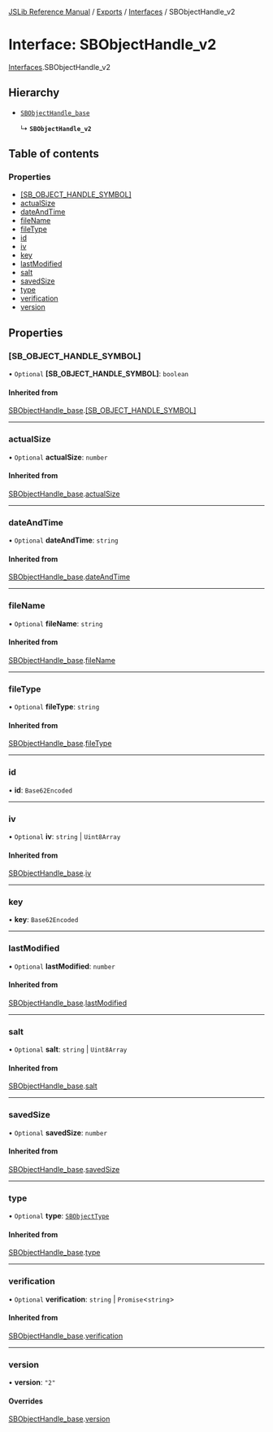 [JSLib Reference Manual](../README.md) / [Exports](../modules.md) / [Interfaces](../modules/Interfaces.md) / SBObjectHandle\_v2

# Interface: SBObjectHandle\_v2

[Interfaces](../modules/Interfaces.md).SBObjectHandle_v2

## Hierarchy

- [`SBObjectHandle_base`](Interfaces.SBObjectHandle_base.md)

  ↳ **`SBObjectHandle_v2`**

## Table of contents

### Properties

- [[SB\_OBJECT\_HANDLE\_SYMBOL]](Interfaces.SBObjectHandle_v2.md#[sb_object_handle_symbol])
- [actualSize](Interfaces.SBObjectHandle_v2.md#actualsize)
- [dateAndTime](Interfaces.SBObjectHandle_v2.md#dateandtime)
- [fileName](Interfaces.SBObjectHandle_v2.md#filename)
- [fileType](Interfaces.SBObjectHandle_v2.md#filetype)
- [id](Interfaces.SBObjectHandle_v2.md#id)
- [iv](Interfaces.SBObjectHandle_v2.md#iv)
- [key](Interfaces.SBObjectHandle_v2.md#key)
- [lastModified](Interfaces.SBObjectHandle_v2.md#lastmodified)
- [salt](Interfaces.SBObjectHandle_v2.md#salt)
- [savedSize](Interfaces.SBObjectHandle_v2.md#savedsize)
- [type](Interfaces.SBObjectHandle_v2.md#type)
- [verification](Interfaces.SBObjectHandle_v2.md#verification)
- [version](Interfaces.SBObjectHandle_v2.md#version)

## Properties

### [SB\_OBJECT\_HANDLE\_SYMBOL]

• `Optional` **[SB\_OBJECT\_HANDLE\_SYMBOL]**: `boolean`

#### Inherited from

[SBObjectHandle_base](Interfaces.SBObjectHandle_base.md).[[SB_OBJECT_HANDLE_SYMBOL]](Interfaces.SBObjectHandle_base.md#[sb_object_handle_symbol])

___

### actualSize

• `Optional` **actualSize**: `number`

#### Inherited from

[SBObjectHandle_base](Interfaces.SBObjectHandle_base.md).[actualSize](Interfaces.SBObjectHandle_base.md#actualsize)

___

### dateAndTime

• `Optional` **dateAndTime**: `string`

#### Inherited from

[SBObjectHandle_base](Interfaces.SBObjectHandle_base.md).[dateAndTime](Interfaces.SBObjectHandle_base.md#dateandtime)

___

### fileName

• `Optional` **fileName**: `string`

#### Inherited from

[SBObjectHandle_base](Interfaces.SBObjectHandle_base.md).[fileName](Interfaces.SBObjectHandle_base.md#filename)

___

### fileType

• `Optional` **fileType**: `string`

#### Inherited from

[SBObjectHandle_base](Interfaces.SBObjectHandle_base.md).[fileType](Interfaces.SBObjectHandle_base.md#filetype)

___

### id

• **id**: `Base62Encoded`

___

### iv

• `Optional` **iv**: `string` \| `Uint8Array`

#### Inherited from

[SBObjectHandle_base](Interfaces.SBObjectHandle_base.md).[iv](Interfaces.SBObjectHandle_base.md#iv)

___

### key

• **key**: `Base62Encoded`

___

### lastModified

• `Optional` **lastModified**: `number`

#### Inherited from

[SBObjectHandle_base](Interfaces.SBObjectHandle_base.md).[lastModified](Interfaces.SBObjectHandle_base.md#lastmodified)

___

### salt

• `Optional` **salt**: `string` \| `Uint8Array`

#### Inherited from

[SBObjectHandle_base](Interfaces.SBObjectHandle_base.md).[salt](Interfaces.SBObjectHandle_base.md#salt)

___

### savedSize

• `Optional` **savedSize**: `number`

#### Inherited from

[SBObjectHandle_base](Interfaces.SBObjectHandle_base.md).[savedSize](Interfaces.SBObjectHandle_base.md#savedsize)

___

### type

• `Optional` **type**: [`SBObjectType`](../modules.md#sbobjecttype)

#### Inherited from

[SBObjectHandle_base](Interfaces.SBObjectHandle_base.md).[type](Interfaces.SBObjectHandle_base.md#type)

___

### verification

• `Optional` **verification**: `string` \| `Promise`\<`string`\>

#### Inherited from

[SBObjectHandle_base](Interfaces.SBObjectHandle_base.md).[verification](Interfaces.SBObjectHandle_base.md#verification)

___

### version

• **version**: ``"2"``

#### Overrides

[SBObjectHandle_base](Interfaces.SBObjectHandle_base.md).[version](Interfaces.SBObjectHandle_base.md#version)
